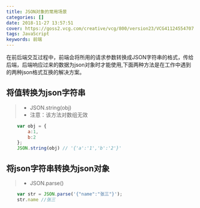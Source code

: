 ```yaml
---
title: JSON对象的常用场景
categories: []
date: 2018-11-27 13:57:51
cover: https://goss2.vcg.com/creative/vcg/800/version23/VCG41124554707.jpg
tags: JavaScript
keywords: 前端 
---
```


在前后端交互过程中，前端会将所用的请求参数转换成JSON字符串的格式，传给后端，后端响应过来的数据为json对象时才能使用,下面两种方法是在工作中遇到的两种json格式互换的解决方案。
## 将值转换为json字符串
>* JSON.string(obj) 
> * 注意：该方法对数组无效
```javascript
	var obj = {
		a:1,
		b:2
	};
	JSON.string(obj) // '{'a':'1','b':'2'}'
```

## 将json字符串转换为json对象
>* JSON.parse() 
```javascript
	var str = JSON.parse('{"name":"张三"}');
	str.name //张三
```
